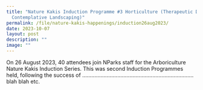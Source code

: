 ```yaml
---
title: "Nature Kakis Induction Programme #3 Horticulture (Therapeutic Design and
  Contemplative Landscaping)"
permalink: /file/nature-kakis-happenings/induction26aug2023/
date: 2023-10-07
layout: post
description: ""
image: ""
---
```

<p>On 26 August 2023, 40 attendees join NParks staff for the Arboriculture Nature Kakis Induction Series. This was second Induction Programmes held, following the success of ......................................................................... blah blah etc. </p>